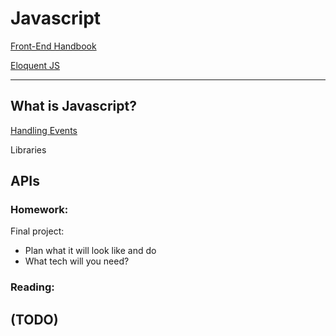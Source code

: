 # Javascript
[Front-End Handbook](https://frontendmasters.com/guides/front-end-handbook/2019/#4.10)

[Eloquent JS](https://eloquentjavascript.net)

---
## What is Javascript?
[Handling Events](https://eloquentjavascript.net/15_event.html)

Libraries

APIs
---

### Homework:
Final project:
* Plan what it will look like and do
* What tech will you need?

### Reading:
(TODO)
---